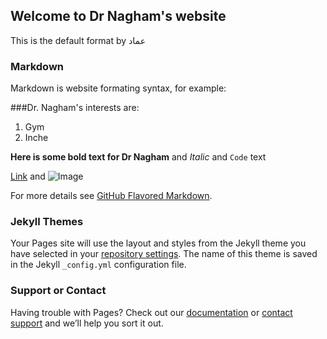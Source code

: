 ## Welcome to Dr Nagham's website

This is the default format by عماد

### Markdown

Markdown is website formating syntax, for example:



###Dr. Nagham's interests are:

1. Gym
2. Inche

**Here is some bold text for Dr Nagham** and _Italic_ and `Code` text

[Link](url) and ![Image](src)


For more details see [GitHub Flavored Markdown](https://guides.github.com/features/mastering-markdown/).

### Jekyll Themes

Your Pages site will use the layout and styles from the Jekyll theme you have selected in your [repository settings](https://github.com/Senorlok/N-SITE/settings). The name of this theme is saved in the Jekyll `_config.yml` configuration file.

### Support or Contact

Having trouble with Pages? Check out our [documentation](https://help.github.com/categories/github-pages-basics/) or [contact support](https://github.com/contact) and we’ll help you sort it out.
